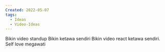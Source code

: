 ```yaml
---
Created: 2022-05-07
tags:
  - Ideas
  - Video-Ideas
---
```

Bikin video standup
Bikin ketawa sendiri
Bikin video react ketawa sendiri. Self love megawati